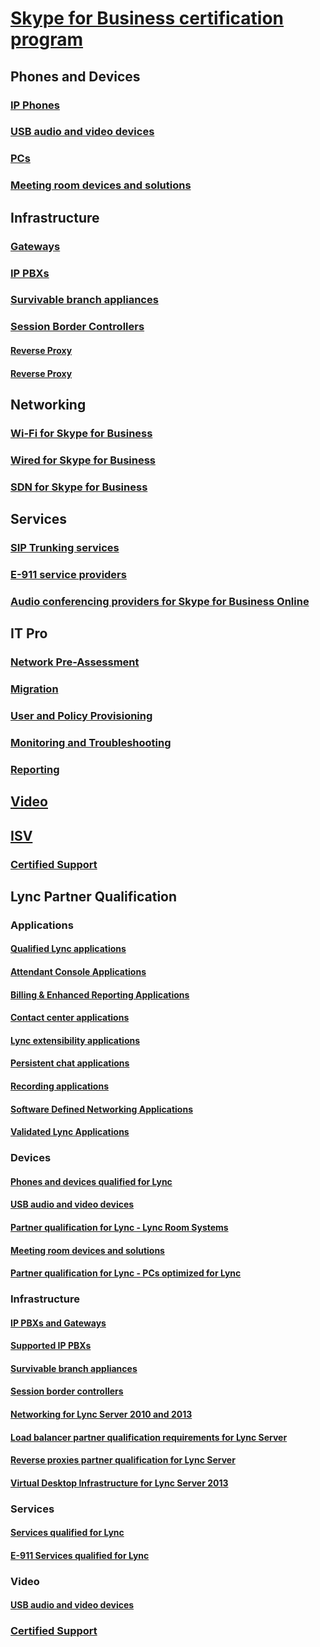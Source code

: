 # [Skype for Business certification program](../skype-bus/overview.md)  
## Phones and Devices
### [IP Phones](../skype-bus/devices-ip-phones.md)
### [USB audio and video devices](../skype-bus/devices-usb-devices.md) 
### [PCs](../skype-bus/devices-pcs.md)  
### [Meeting room devices and solutions](../skype-bus/devices-meeting-rooms.md)  
## Infrastructure
### [Gateways](../skype-bus/infra-gateways.md) 
### [IP PBXs](../skype-bus/infra-ip-pbxs.md) 
### [Survivable branch appliances](../skype-bus/infra-sba.md)  
### [Session Border Controllers](../skype-bus/infra-sbc.md)
#### [Reverse Proxy](../skype-bus/infra-rev-proxy.md) 
#### [Reverse Proxy](../skype-bus/infra-load-balancers.md) 
## Networking
### [Wi-Fi for Skype for Business](../skype-bus/networking-wifi.md)  
### [Wired for Skype for Business](../skype-bus/networking-wired.md) 
### [SDN for Skype for Business](../skype-bus/networking-sdn.md) 
## Services
### [SIP Trunking services](../skype-bus/services-sip-trunking.md) 
### [E-911 service providers](../skype-bus/services-e911.md) 
### [Audio conferencing providers for Skype for Business Online](../skype-bus/services-acps.md)
## IT Pro
### [Network Pre-Assessment](../skype-bus/it-pro-tools-pre-assessment.md) 
### [Migration](../skype-bus/it-pro-tools-migration.md) 
### [User and Policy Provisioning](../skype-bus/it-pro-tools-user-policy.md) 
### [Monitoring and Troubleshooting](../skype-bus/it-pro-tools-monitor-troubleshoot.md) 
### [Reporting](../skype-bus/it-pro-tools-reporting.md) 
## [Video](../skype-bus/video.md)   
##  [ISV](../skype-bus/isv-overview.md)
### [Certified Support](https://partnersolutions.skypeforbusiness.com/solutionscatalog)
## Lync Partner Qualification
### Applications 
#### [Qualified Lync applications](../lync-cert/qualified-lync-apps.md) 
#### [Attendant Console Applications](../lync-cert/attendant-console-apps.md)
#### [Billing & Enhanced Reporting Applications](../lync-cert/billing-reporting-apps.md)
#### [Contact center applications](../lync-cert/contact-center-apps.md)
#### [Lync extensibility applications](../lync-cert/lync-extensibility-apps.md)
#### [Persistent chat applications](../lync-cert/persistent-chat-apps.md)
#### [Recording applications](../lync-cert/recording-apps.md)
#### [Software Defined Networking Applications](../lync-cert/software-defined-network-apps.md)
#### [Validated Lync Applications](../lync-cert/validated-lync-apps.md)
### Devices
#### [Phones and devices qualified for  Lync](../lync-cert/ip-phones.md)  
#### [USB audio and video devices](../lync-cert/usb-and-video.md) 
#### [Partner qualification for Lync - Lync Room Systems](../lync-cert/room-systems.md) 
#### [Meeting room devices and solutions](../lync-cert/meeting-room-devices.md) 
#### [Partner qualification for Lync - PCs optimized for Lync](../lync-cert/pcs-optimized-for-lync.md) 
### Infrastructure
#### [IP PBXs and Gateways](../lync-cert/qualified-ip-pbx-gateway.md)  
#### [Supported IP PBXs](../lync-cert/supported-ip-pbxs.md)
#### [Survivable branch appliances](../lync-cert/survivable-branch-appliances.md)  
#### [Session border controllers](../lync-cert/sbcs-lync-server.md)
#### [Networking for Lync Server 2010 and 2013](../lync-cert/networking-lync-server-2010-2013.md) 
#### [Load balancer partner qualification requirements for Lync Server](../lync-cert/hardware-load-balancers.md)  
#### [Reverse proxies partner qualification for Lync Server](../lync-cert/reverse-proxies.md) 
#### [Virtual Desktop Infrastructure for Lync Server 2013](../lync-cert/virtual-desktop-lync-server.md)  
### Services
#### [Services qualified for Lync](../lync-cert/sip-trunking-services.md)  
#### [E-911 Services qualified for Lync](../lync-cert/e-911-service-providers.md) 
### Video
#### [USB audio and video devices](../lync-cert/usb-and-video.md) 
### [Certified Support](https://partnersolutions.skypeforbusiness.com/solutionscatalog)